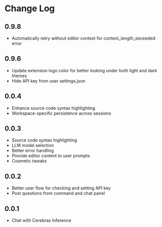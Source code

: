 # Change Log

## 0.9.8

- Automatically retry without editor context for context_length_exceeded error

## 0.9.6

- Update extension logo color for better looking under both light and dark themes
- Hide API key from user settings.json

## 0.0.4

- Enhance source code syntax highlighting
- Workspace-specific persistence across sessions

## 0.0.3

- Source code syntax highlighting
- LLM model selection
- Better error handling
- Provide editor content to user prompts
- Cosmetic tweaks

## 0.0.2

- Better user flow for checking and setting API key
- Post questions from command and chat panel

## 0.0.1

- Chat with Cerebras Inference
